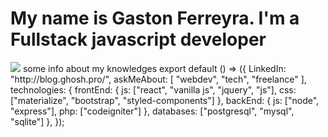 <h1>My name is Gaston Ferreyra. I'm a Fullstack javascript developer</h1>

<img src='https://i2.wp.com/allhtaccess.info/wp-content/uploads/2018/03/programming.gif' />
some info about my knowledges 
export default () => ({
  LinkedIn: "http://blog.ghosh.pro/",
  askMeAbout: [
    "webdev", "tech", "freelance"
  ],
  technologies: {
    frontEnd: {
      js: ["react", "vanilla js", "jquery", "js"],
      css: ["materialize", "bootstrap", "styled-components"]
    },
    backEnd: {
      js: ["node", "express"],
      php: ["codeigniter"]
    },
    databases: ["postgresql", "mysql", "sqlite"]
  },
});
<!--
**toninence/toninence** is a ✨ _special_ ✨ repository because its `README.md` (this file) appears on your GitHub profile.

Here are some ideas to get you started:

- 🔭 I’m currently working on ...
- 🌱 I’m currently learning ...
- 👯 I’m looking to collaborate on ...
- 🤔 I’m looking for help with ...
- 💬 Ask me about ...
- 📫 How to reach me: ...
- 😄 Pronouns: ...
- ⚡ Fun fact: ...
-->
